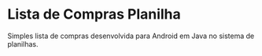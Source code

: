 # Lista de Compras Planilha

Simples lista de compras desenvolvida para Android em Java no sistema de planilhas.
